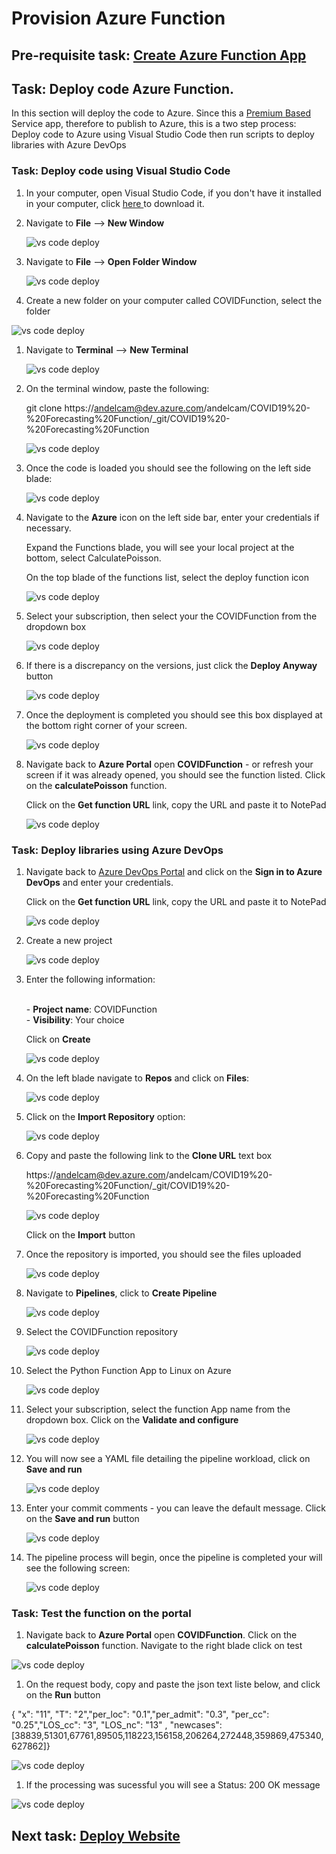 # Provision Azure Function

## Pre-requisite task: [Create Azure Function App](create-azure-function.md)

## Task: Deploy code Azure Function.

In this section will deploy the code to Azure. Since this a <a href ="https://docs.microsoft.com/en-us/azure/azure-functions/functions-premium-plan" target="blank">Premium Based</a> Service app, therefore to publish to Azure, this is a two step process: Deploy code to Azure using Visual Studio Code then run scripts to deploy libraries with Azure DevOps

### Task: Deploy code using Visual Studio Code

1. In your computer, open Visual Studio Code, if you don't have it installed in your computer, click <a href="https://code.visualstudio.com/download" target="blank"> here </a> to download it.

1. Navigate to **File** --> **New Window**

    ![vs code deploy](media/deploy/1.png)

1. Navigate to **File** --> **Open Folder Window**

    ![vs code deploy](media/deploy/2.png)

1. Create a new folder on your computer called COVIDFunction, select the folder

 ![vs code deploy](media/deploy/3.png)

1. Navigate to **Terminal** -->  **New Terminal**
    
    ![vs code deploy](media/deploy/4.png)

1. On the terminal window, paste the following:

    git clone https://andelcam@dev.azure.com/andelcam/COVID19%20-%20Forecasting%20Function/_git/COVID19%20-%20Forecasting%20Function
    
    ![vs code deploy](media/deploy/5.png)

1. Once the code is loaded you should see the following on the left side blade:
    
    ![vs code deploy](media/deploy/6.png)

1. Navigate to the **Azure** icon on the left side bar, enter your credentials if necessary.

    Expand the Functions blade, you will see your local project at the bottom, select CalculatePoisson.

    On the top blade of the functions list, select the deploy function icon
    
    ![vs code deploy](media/deploy/7.png)

1. Select your subscription, then select your the COVIDFunction from the dropdown box
    
    ![vs code deploy](media/deploy/8.png)

1. If there is a discrepancy on the versions, just click the **Deploy Anyway** button
    
    ![vs code deploy](media/deploy/9.png)

1. Once the deployment is completed you should see this box displayed at the bottom right corner of your screen.
    
    ![vs code deploy](media/deploy/10.png)

1. Navigate back to **Azure Portal** open **COVIDFunction** - or refresh your screen if it was already opened, you should see the function listed. Click on the **calculatePoisson** function.

    Click on the **Get function URL** link, copy the URL and paste it to NotePad
    
    ![vs code deploy](media/deploy/11.png)

### Task: Deploy libraries using Azure DevOps

1. Navigate back to  <a href="https://dev.azure.com/" target="blank">Azure DevOps Portal</a> and click on the **Sign in to Azure DevOps** and enter your credentials.

    Click on the **Get function URL** link, copy the URL and paste it to NotePad
    
    ![vs code deploy](media/deploy/12.png)

1. Create a new project
    
    ![vs code deploy](media/deploy/13.png)

1. Enter the following information:

    <br>- **Project name**: COVIDFunction
    <br>- **Visibility**: Your choice

    Click on **Create**
    
    ![vs code deploy](media/deploy/14.png)

1. On the left blade navigate to **Repos** and click on **Files**:

   ![vs code deploy](media/deploy/15.png)

1. Click on the **Import Repository** option:

   ![vs code deploy](media/deploy/16.png)

1. Copy and paste the following link to the **Clone URL** text box

    https://andelcam@dev.azure.com/andelcam/COVID19%20-%20Forecasting%20Function/_git/COVID19%20-%20Forecasting%20Function

   ![vs code deploy](media/deploy/17.png)

   Click on the **Import** button

1. Once the repository is imported, you should see the files uploaded

   ![vs code deploy](media/deploy/18.png)

1. Navigate to **Pipelines**, click to **Create Pipeline**

   ![vs code deploy](media/deploy/20.png)

1. Select the COVIDFunction repository

   ![vs code deploy](media/deploy/21.png)

1. Select the Python Function App to Linux on Azure

   ![vs code deploy](media/deploy/22.png)

1. Select your subscription, select the function App name from the dropdown box. Click on the **Validate and configure**

   ![vs code deploy](media/deploy/23.png)

1. You will now see a YAML file detailing the pipeline workload, click on **Save and run**

   ![vs code deploy](media/deploy/24.png)

1. Enter your commit comments - you can leave the default message. Click on the **Save and run** button

   ![vs code deploy](media/deploy/25.png)

1. The pipeline process will begin, once the pipeline is completed your will see the following screen:

   ![vs code deploy](media/deploy/26.png)

### Task: Test the function on the portal

1. Navigate back to **Azure Portal** open **COVIDFunction**. Click on the **calculatePoisson** function. Navigate to the right blade click on test

 ![vs code deploy](media/deploy/27.png)

 1. On the request body, copy and paste the json text liste below, and click on the **Run** button

 { "x": "11", "T": "2","per_loc": "0.1","per_admit": "0.3", "per_cc": "0.25","LOS_cc": "3", "LOS_nc": "13" , "newcases":[38839,51301,67761,89505,118223,156158,206264,272448,359869,475340,627862]}

 ![vs code deploy](media/deploy/28.png)

 1. If the processing was sucessful you will see a Status: 200 OK message

 ![vs code deploy](media/deploy/29.png)

## Next task: [Deploy Website](../frontend/create-function-app.md)